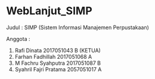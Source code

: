 # WebLanjut_SIMP
 
Judul : SIMP (Sistem Informasi Manajemen Perpustakaan) 

Anggota :
1. Rafi Dinata 2017051043 B (KETUA)
2. Farhan Fadhillah 2017051068 A 
3. M Fachru Syahputra 2017051087 B 
4. Syahril Fajri Pratama 2057051017 A
